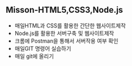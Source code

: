 ﻿Misson-HTML5,CSS3,Node.js
-----
* 매일HTML과 CSS를 활용한 간단한 웹사이트제작
* Node.js를 활용한 서버구축 및 웹사이트제작
* 크롬에 Postman을 통해서 서버작용 여부 확인
* 매일GIT 명령어 실습하기
* 매일 git에 올리기
